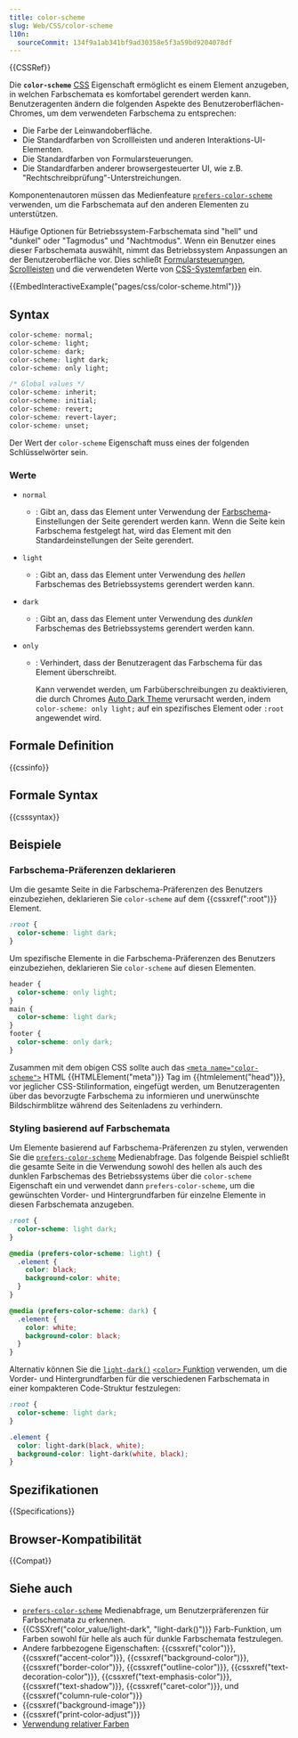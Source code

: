 ```yaml
---
title: color-scheme
slug: Web/CSS/color-scheme
l10n:
  sourceCommit: 134f9a1ab341bf9ad30358e5f3a59bd9204078df
---
```


{{CSSRef}}

Die **`color-scheme`** [CSS](/de/docs/Web/CSS) Eigenschaft ermöglicht es einem Element anzugeben, in welchen Farbschemata es komfortabel gerendert werden kann. Benutzeragenten ändern die folgenden Aspekte des Benutzeroberflächen-Chromes, um dem verwendeten Farbschema zu entsprechen:

- Die Farbe der Leinwandoberfläche.
- Die Standardfarben von Scrollleisten und anderen Interaktions-UI-Elementen.
- Die Standardfarben von Formularsteuerungen.
- Die Standardfarben anderer browsergesteuerter UI, wie z.B. "Rechtschreibprüfung"-Unterstreichungen.

Komponentenautoren müssen das Medienfeature [`prefers-color-scheme`](/de/docs/Web/CSS/@media/prefers-color-scheme) verwenden, um die Farbschemata auf den anderen Elementen zu unterstützen.

Häufige Optionen für Betriebssystem-Farbschemata sind "hell" und "dunkel" oder "Tagmodus" und "Nachtmodus". Wenn ein Benutzer eines dieser Farbschemata auswählt, nimmt das Betriebssystem Anpassungen an der Benutzeroberfläche vor. Dies schließt [Formularsteuerungen](/de/docs/Learn_web_development/Extensions/Forms), [Scrollleisten](/de/docs/Web/CSS/CSS_scrollbars_styling) und die verwendeten Werte von [CSS-Systemfarben](/de/docs/Web/CSS/system-color) ein.

{{EmbedInteractiveExample("pages/css/color-scheme.html")}}

## Syntax

```css
color-scheme: normal;
color-scheme: light;
color-scheme: dark;
color-scheme: light dark;
color-scheme: only light;

/* Global values */
color-scheme: inherit;
color-scheme: initial;
color-scheme: revert;
color-scheme: revert-layer;
color-scheme: unset;
```

Der Wert der `color-scheme` Eigenschaft muss eines der folgenden Schlüsselwörter sein.

### Werte

- `normal`
  - : Gibt an, dass das Element unter Verwendung der [Farbschema](/de/docs/Web/HTML/Element/meta/name#color-scheme)-Einstellungen der Seite gerendert werden kann. Wenn die Seite kein Farbschema festgelegt hat, wird das Element mit den Standardeinstellungen der Seite gerendert.
- `light`
  - : Gibt an, dass das Element unter Verwendung des _hellen_ Farbschemas des Betriebssystems gerendert werden kann.
- `dark`
  - : Gibt an, dass das Element unter Verwendung des _dunklen_ Farbschemas des Betriebssystems gerendert werden kann.
- `only`

  - : Verhindert, dass der Benutzeragent das Farbschema für das Element überschreibt.

    Kann verwendet werden, um Farbüberschreibungen zu deaktivieren, die durch Chromes [Auto Dark Theme](https://developer.chrome.com/blog/auto-dark-theme/#per-element-opt-out) verursacht werden, indem `color-scheme: only light;` auf ein spezifisches Element oder `:root` angewendet wird.

## Formale Definition

{{cssinfo}}

## Formale Syntax

{{csssyntax}}

## Beispiele

### Farbschema-Präferenzen deklarieren

Um die gesamte Seite in die Farbschema-Präferenzen des Benutzers einzubeziehen, deklarieren Sie `color-scheme` auf dem {{cssxref(":root")}} Element.

```css
:root {
  color-scheme: light dark;
}
```

Um spezifische Elemente in die Farbschema-Präferenzen des Benutzers einzubeziehen, deklarieren Sie `color-scheme` auf diesen Elementen.

```css
header {
  color-scheme: only light;
}
main {
  color-scheme: light dark;
}
footer {
  color-scheme: only dark;
}
```

Zusammen mit dem obigen CSS sollte auch das [`<meta name="color-scheme">`](/de/docs/Web/HTML/Element/meta/name#color-scheme) HTML {{HTMLElement("meta")}} Tag im {{htmlelement("head")}}, vor jeglicher CSS-Stilinformation, eingefügt werden, um Benutzeragenten über das bevorzugte Farbschema zu informieren und unerwünschte Bildschirmblitze während des Seitenladens zu verhindern.

### Styling basierend auf Farbschemata

Um Elemente basierend auf Farbschema-Präferenzen zu stylen, verwenden Sie die [`prefers-color-scheme`](/de/docs/Web/CSS/@media/prefers-color-scheme) Medienabfrage. Das folgende Beispiel schließt die gesamte Seite in die Verwendung sowohl des hellen als auch des dunklen Farbschemas des Betriebssystems über die `color-scheme` Eigenschaft ein und verwendet dann `prefers-color-scheme`, um die gewünschten Vorder- und Hintergrundfarben für einzelne Elemente in diesen Farbschemata anzugeben.

```css
:root {
  color-scheme: light dark;
}

@media (prefers-color-scheme: light) {
  .element {
    color: black;
    background-color: white;
  }
}

@media (prefers-color-scheme: dark) {
  .element {
    color: white;
    background-color: black;
  }
}
```

Alternativ können Sie die [`light-dark()`](/de/docs/Web/CSS/color_value/light-dark) [`<color>` Funktion](/de/docs/Web/CSS/CSS_Values_and_Units/CSS_Value_Functions#color_functions) verwenden, um die Vorder- und Hintergrundfarben für die verschiedenen Farbschemata in einer kompakteren Code-Struktur festzulegen:

```css
:root {
  color-scheme: light dark;
}

.element {
  color: light-dark(black, white);
  background-color: light-dark(white, black);
}
```

## Spezifikationen

{{Specifications}}

## Browser-Kompatibilität

{{Compat}}

## Siehe auch

- [`prefers-color-scheme`](/de/docs/Web/CSS/@media/prefers-color-scheme) Medienabfrage, um Benutzerpräferenzen für Farbschemata zu erkennen.
- {{CSSXref("color_value/light-dark", "light-dark()")}} Farb-Funktion, um Farben sowohl für helle als auch für dunkle Farbschemata festzulegen.
- Andere farbbezogene Eigenschaften: {{cssxref("color")}}, {{cssxref("accent-color")}}, {{cssxref("background-color")}}, {{cssxref("border-color")}}, {{cssxref("outline-color")}}, {{cssxref("text-decoration-color")}}, {{cssxref("text-emphasis-color")}}, {{cssxref("text-shadow")}}, {{cssxref("caret-color")}}, und {{cssxref("column-rule-color")}}
- {{cssxref("background-image")}}
- {{cssxref("print-color-adjust")}}
- [Verwendung relativer Farben](/de/docs/Web/CSS/CSS_colors/Relative_colors)
